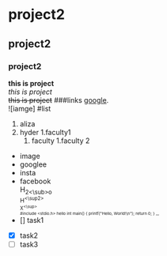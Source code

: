 # project2
## project2
### project2


**this is project**\
_this is project_\
~~this is project~~
###links 
[google](https://www.google.com "google").\
![iamge]
#list
1. aliza
2. hyder
   1.faculty1
   1. faculty
   1.faculty 2
- image
- googlee
- insta
- facebook\
 H<sub>2<\sub>o\
 H<sup><\sup2>\
 X<sup><\sup>\
#include <stdio.h>
hello
int main() {
  printf("Hello, World!\n");
  return 0;
}
,,,
- [] task1
- [X] task2
- [ ] task3 
